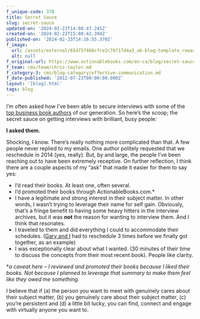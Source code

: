 ```yaml
---
f_unique-code: 378
title: Secret Sauce
slug: secret-sauce
updated-on: '2024-02-23T14:08:47.245Z'
created-on: '2024-02-22T15:08:42.394Z'
published-on: '2024-02-23T14:16:55.370Z'
f_image:
  url: /assets/external/65d75f468cfce2c76717d4a3_ab-blog-template_reward.jpeg
  alt: null
f_original-url: https://www.actionablebooks.com/en-ca/blog/secret-sauce/
f_team: cms/team/chris-taylor.md
f_category-3: cms/blog-category/effective-communication.md
f_date-published: '2012-07-23T00:00:00.000Z'
layout: '[blog].html'
tags: blog
---
```


I’m often asked how I’ve been able to secure interviews with some of the [top business book authors](https://www.actionablebooks.com/interviews) of our generation. So here’s the scoop; the secret sauce on getting interviews with brilliant, busy people:

**I asked them.**

Shocking, I know. There’s really nothing more complicated than that. A few people never replied to my emails. One author politely requested that we reschedule in 2014 (yes, really). But, by and large, the people I’ve been reaching out to have been extremely receptive. On further reflection, I think there are a couple aspects of my “ask” that made it easier for them to say yes:

*   I’d read their books. At least one, often several.
*   I’d promoted their books through ActionableBooks.com.\*
*   I have a legitimate and strong interest in their subject matter. In other words, I wasn’t trying to leverage their name for self gain. Obviously, that’s a fringe benefit to having some heavy hitters in the interview archives, but it was **not** the reason for wanting to interview them. And I think that resonates.
*   I traveled to them and did everything I could to accommodate their schedules. ([Gary and I](https://www.actionablebooks.com/videos/gary-vaynerchuk-less-talking-more-doing/) had to reschedule 3 times before we finally got together, as an example)
*   I was exceptionally clear about what I wanted. (30 minutes of their time to discuss the concepts from their most recent book). People like clarity.

\*_a caveat here – I reviewed and promoted their books because I liked their books. Not because I planned to leverage that summary to make them feel like they owed me something._

I believe that if (a) the person you want to meet with genuinely cares about their subject matter, (b) you genuinely care about their subject matter, (c) you’re persistent and (d) a little bit lucky, you can find, connect and engage with virtually anyone you want to.
